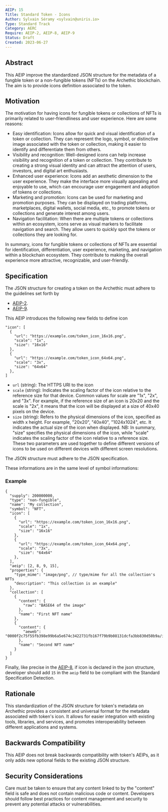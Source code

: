 ```yaml
---
AEIP: 15
Title: Standard Token - Icons
Author: Sylvain Séramy <sylvain@uniris.io>
Type: Standard Track
Category: AERC
Require: AEIP-2, AEIP-8, AEIP-9
Status: Draft
Created: 2023-06-27
---
```


## Abstract
This AEIP improve the standardized JSON structure for the metadata of a fungble token or a non-fungible tokens (NFTs) on the Archethic blockchain.
The aim is to provide icons definition associated to the token.

## Motivation
The motivation for having icons for fungible tokens or collections of NFTs is primarily related to user-friendliness and user experience. Here are some reasons:

- Easy identification: Icons allow for quick and visual identification of a token or collection. They can represent the logo, symbol, or distinctive image associated with the token or collection, making it easier to identify and differentiate them from others.
- Visibility and recognition: Well-designed icons can help increase visibility and recognition of a token or collection. They contribute to creating a strong visual identity and can attract the attention of users, investors, and digital art enthusiasts.
- Enhanced user experience: Icons add an aesthetic dimension to the user experience. They make the interface more visually appealing and enjoyable to use, which can encourage user engagement and adoption of tokens or collections.
- Marketing and promotion: Icons can be used for marketing and promotion purposes. They can be displayed on trading platforms, marketplaces, digital wallets, social media, etc., to promote tokens or collections and generate interest among users.
- Navigation facilitation: When there are multiple tokens or collections within an ecosystem, icons serve as visual markers to facilitate navigation and search. They allow users to quickly spot the tokens or collections they are looking for.

In summary, icons for fungible tokens or collections of NFTs are essential for identification, differentiation, user experience, marketing, and navigation within a blockchain ecosystem. They contribute to making the overall experience more attractive, recognizable, and user-friendly.

## Specification
The JSON structure for creating a token on the Archethic must adhere to the guidelines set forth by 
- [AEIP-2](https://github.com/archethic-foundation/aeip/blob/main/AEIP-2.md).
- [AEIP-9](https://github.com/archethic-foundation/aeip/blob/main/AEIP-9.md).


This AEIP introduces the following new fields to define icon
```jsonc
"icon": [
  {
    "url": "https://example.com/token_icon_16x16.png",
    "scale": "1x",
    "size": "16x16"
  },
  {
    "url": "https://example.com/token_icon_64x64.png",
    "scale": "3x",
    "size": "64x64"
  },
]
```

- `url` (string): The HTTPS URI to the icon
- `scale` (string): Indicates the scaling factor of the icon relative to the reference size for that device. Common values for scale are "1x", "2x", and "3x". For example, if the reference size of an icon is 20x20 and the scale is "2x", it means that the icon will be displayed at a size of 40x40 pixels on the device.
- `size` (string): Refers to the physical dimensions of the icon, specified as width x height. For example, "20x20", "40x40", "1024x1024", etc. It indicates the actual size of the icon when displayed. 
NB: In summary, "size" specifies the physical dimensions of the icon, while "scale" indicates the scaling factor of the icon relative to a reference size. 
These two parameters are used together to define different versions of icons to be used on different devices with different screen resolutions.

The JSON structure must adhere to the JSON specification. 

These informations are in the same level of symbol informations:

### Example
```jsonc
{
  "supply": 200000000,
  "type": "non-fungible",
  "name": "My collection",
  "symbol": "NFT",
  "icon": [
    {
      "url": "https://example.com/token_icon_16x16.png",
      "scale": "1x",
      "size": "16x16"
    },
    {
      "url": "https://example.com/token_icon_64x64.png",
      "scale": "3x",
      "size": "64x64"
    },
  ],
  "aeip": [2, 8, 9, 15],
  "properties": {
    "type_mime": "image/png", // type/mime for all the collection's NFTs
    "description": "This collection is an example"
  },
  "collection": [
    {
      "content": {
        "raw": "BASE64 of the image"
      },
      "name": "First NFT name"
    },
    {
      "content": {
        "aeweb": "0000f2c75f55fb398e99b6a5e674c3422731fb167f79b9b08131dcfa3bb830d50b9a/image.png"
      },
      "name": "Second NFT name"
    }
  ]
}
```

Finally, like precise in the [AEIP-8](https://github.com/archethic-foundation/aeip/blob/main/AEIP-8.md), if icon is declared in the json structure, developer should add `15` in the `aeip` field to be compliant with the Standard Specification Detection.

## Rationale
This standardization of the JSON structure for token's metadata on Archethic provides a consistent and universal format for the metadata associated with token's icon.
It allows for easier integration with existing tools, libraries, and services, and promotes interoperability between different applications and systems.

## Backwards Compatibility
This AEIP does not break backwards compatibility with token's AEIPs, as it only adds new optional fields to the existing JSON structure.

## Security Considerations
Care must be taken to ensure that any content linked to by the "content" field is safe and does not contain malicious code or content. Developers should follow best practices for content management and security to prevent any potential attacks or vulnerabilities.
